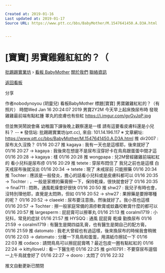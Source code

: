 ```yaml
---

Created at: 2019-01-16
Last updated at: 2019-01-17
Source URL: https://www.ptt.cc/bbs/BabyMother/M.1547641450.A.D3A.html


---
```


# [寶寶] 男寶雞雞紅紅的？（


[批踢踢實業坊](https://www.ptt.cc/bbs/) › [看板 BabyMother](https://www.ptt.cc/bbs/BabyMother/index.html) [關於我們](https://www.ptt.cc/about.html) [聯絡資訊](https://www.ptt.cc/contact.html)

[返回看板](https://www.ptt.cc/bbs/BabyMother/index.html)

分享

作者nobodynoyou (玥靈兒)
看板BabyMother
標題\[寶寶\] 男寶雞雞紅紅的？（有照片）
時間Wed Jan 16 20:24:07 2019
男寶2Y2M 今天早上起床換尿布時 發現雞雞最前端有點紅腫 睪丸的皮膚也有些紅 <https://i.imgur.com/gvGvJqP.jpg>

但並無哭鬧說會痛 幼稚園下課後晚上觀察還是一樣 請有這要看皮膚科還是小兒科？ -- ※ 發信站: 批踢踢實業坊(ptt.cc), 來自: 101.14.196.117 ※ 文章網址: <https://www.ptt.cc/bbs/BabyMother/M.1547641450.A.D3A.html>
推 dir2007 : 尿布太久沒換？ 01/16 20:27
推 kagaya : 我有一天也是這樣耶，後來就好了 01/16 20:27
→ kagaya : 我後來在想是不是尿布沒穿好卡在鳥鳥跟蛋蛋中間才這 01/16 20:28
→ kagaya : 樣 01/16 20:28
推 wongpapa : 兒2M曾經雞雞前端紅紅的 看小兒科是尿布疹 01/16 20:29
推 tetete : 穿尿布悶住了 我兒之前也是這樣 白天戒尿布後就沒出 01/16 20:34
→ tetete : 現了 未戒尿前 只能擦藥 01/16 20:34
推 Tochter : 應該是一般發炎，擔心的話看小兒科或是皮膚科都可以 01/16 20:35
→ Tochter : ，一般是家裡的藥膏擦一下，保持乾燥，很快就會好了 01/16 20:35
→ final711 : 悶熱，通風乾燥會好很快 01/16 20:50
推 shw27 : 我兒子有時也會，沒特別理他耶，直覺是太悶熱，但如 01/16 20:52
→ shw27 : 果擦藥是要擦哪種的呢？ 01/16 20:52
→ claeekt : 尿布要注意換。然後就好了。我小孩也這樣 01/16 20:57
→ Tochter : 擦一般家庭常備的濕疹軟膏或蚊蟲咬軟膏什麼的都可以 01/16 20:57
推 largesperm : 屁屁膏可以擦睪丸 01/16 21:13
推 coralmi1719 : 小兒科，常見的症狀 01/16 21:57
推 HYSQQ : 通風 屁屁膏 乾燥 勤換尿布 01/16 21:59
→ coralmi1719 : 有醫生是開四益乳膏，也有醫生是開自己的配方膏。 01/16 21:59
推 datomato : 我老大曾經也有過這樣，後來換尿布的時候我會稍微 01/16 22:03
→ datomato : 分離一下鳥鳥和蛋蛋，用濕紙巾擦拭一下 01/16 22:03
推 codaco : 請問鳥鳥可以擦屁屁膏嗎？最近包皮一圈有點紅紅的 01/16 22:24
→ kittyIloveU : 看一下醫生吧 01/16 22:25
推 gin10791 : 不要穿尿布遛個一上午鳥就會好了 01/16 22:27
→ dooro : 太悶了 01/16 22:32

推文自動更新已關閉

